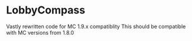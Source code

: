 # LobbyCompass
Vastly rewritten code for MC 1.9.x compatiblity
This should be compatible with MC versions from 1.8.0
